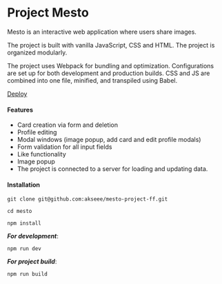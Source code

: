 # Project Mesto

Mesto is an interactive web application where users share images.

The project is built with vanilla JavaScript, CSS and HTML. The project is organized modularly.

The project uses Webpack for bundling and optimization. Configurations are set up for both development and production builds.
CSS and JS are combined into one file, minified, and transpiled using Babel.

[Deploy](https://akseee.github.io/interactive-web-app-to-share-memories)


#### Features

- Card creation via form and deletion
- Profile editing
- Modal windows (image popup, add card and edit profile modals)
- Form validation for all input fields
- Like functionality
- Image popup
- The project is connected to a server for loading and updating data.

#### Installation

```
git clone git@github.com:akseee/mesto-project-ff.git
```

```
cd mesto
```

```
npm install
```

**_For development_**:

```
npm run dev
```

**_For project build_**:

```
npm run build
```
